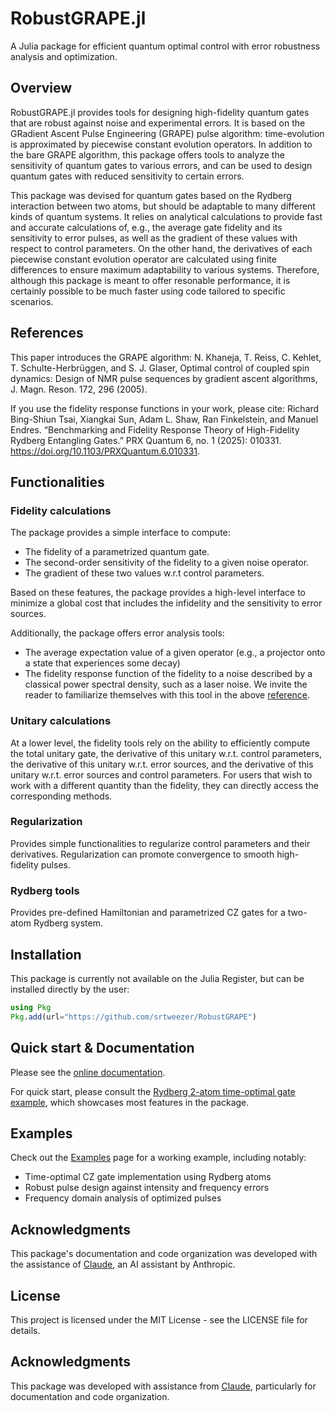 # RobustGRAPE.jl

A Julia package for efficient quantum optimal control with error robustness analysis and optimization.

## Overview

RobustGRAPE.jl provides tools for designing high-fidelity quantum gates that are robust against noise and experimental errors. It is based on the GRadient Ascent Pulse Engineering (GRAPE) pulse algorithm: time-evolution is approximated by piecewise constant evolution operators. In addition to the bare GRAPE algorithm, this package offers tools to analyze the sensitivity of quantum gates to various errors, and can be used to design quantum gates with reduced sensitivity to certain errors.

This package was devised for quantum gates based on the Rydberg interaction between two atoms, but should be adaptable to many different kinds of quantum systems. It relies on analytical calculations to provide fast and accurate calculations of, e.g., the average gate fidelity and its sensitivity to error pulses, as well as the gradient of these values with respect to control parameters. On the other hand, the derivatives of each piecewise constant evolution operator are calculated using finite differences to ensure maximum adaptability to various systems. Therefore, although this package is meant to offer resonable performance, it is certainly possible to be much faster using code tailored to specific scenarios.

## References

This paper introduces the GRAPE algorithm: N. Khaneja, T. Reiss, C. Kehlet, T. Schulte-Herbrüggen, and S. J. Glaser, Optimal control of coupled spin dynamics: Design of NMR pulse sequences by gradient ascent algorithms, J. Magn. Reson. 172, 296 (2005).

If you use the fidelity response functions in your work, please cite: Richard Bing-Shiun Tsai, Xiangkai Sun, Adam L. Shaw, Ran Finkelstein, and Manuel Endres. “Benchmarking and Fidelity Response Theory of High-Fidelity Rydberg Entangling Gates.” PRX Quantum 6, no. 1 (2025): 010331. https://doi.org/10.1103/PRXQuantum.6.010331.

## Functionalities

### Fidelity calculations

The package provides a simple interface to compute:
- The fidelity of a parametrized quantum gate.
- The second-order sensitivity of the fidelity to a given noise operator.
- The gradient of these two values w.r.t control parameters.

Based on these features, the package provides a high-level interface to minimize a global cost that includes the infidelity and the sensitivity to error sources.

Additionally, the package offers error analysis tools:
- The average expectation value of a given operator (e.g., a projector onto a state that experiences some decay)
- The fidelity response function of the fidelity to a noise described by a classical power spectral density, such as a laser noise. We invite the reader to familiarize themselves with this tool in the above [reference](https://doi.org/10.1103/PRXQuantum.6.010331).

### Unitary calculations

At a lower level, the fidelity tools rely on the ability to efficiently compute the total unitary gate, the derivative of this unitary w.r.t. control parameters, the derivative of this unitary w.r.t. error sources, and the derivative of this unitary w.r.t. error sources and control parameters. For users that wish to work with a different quantity than the fidelity, they can directly access the corresponding methods.

### Regularization

Provides simple functionalities to regularize control parameters and their derivatives. Regularization can promote convergence to smooth high-fidelity pulses.

### Rydberg tools

Provides pre-defined Hamiltonian and parametrized CZ gates for a two-atom Rydberg system.

## Installation

This package is currently not available on the Julia Register, but can be installed directly by the user:

```julia
using Pkg
Pkg.add(url="https://github.com/srtweezer/RobustGRAPE")
```


## Quick start & Documentation

Please see the [online documentation](https://srtweezer.github.io/RobustGRAPE/).

For quick start, please consult the [Rydberg 2-atom time-optimal gate example](https://srtweezer.github.io/RobustGRAPE/dev/examples/), which showcases most features in the package.

## Examples

Check out the [Examples](examples.md) page for a working example, including notably:

- Time-optimal CZ gate implementation using Rydberg atoms
- Robust pulse design against intensity and frequency errors
- Frequency domain analysis of optimized pulses

## Acknowledgments

This package's documentation and code organization was developed with the assistance of [Claude](https://claude.ai), an AI assistant by Anthropic.

## License

This project is licensed under the MIT License - see the LICENSE file for details.

## Acknowledgments

This package was developed with assistance from [Claude](https://claude.ai), particularly for documentation and code organization.